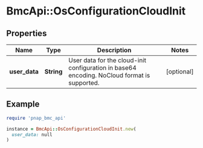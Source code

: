 # BmcApi::OsConfigurationCloudInit

## Properties

| Name | Type | Description | Notes |
| ---- | ---- | ----------- | ----- |
| **user_data** | **String** | User data for the cloud-init configuration in base64 encoding. NoCloud format is supported. | [optional] |

## Example

```ruby
require 'pnap_bmc_api'

instance = BmcApi::OsConfigurationCloudInit.new(
  user_data: null
)
```

